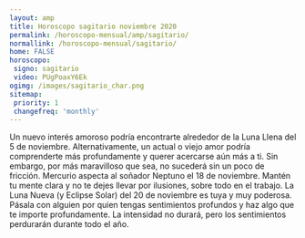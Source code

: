 ```yaml
---
layout: amp
title: Horoscopo sagitario noviembre 2020 
permalink: /horoscopo-mensual/amp/sagitario/
normallink: /horoscopo-mensual/sagitario/
home: FALSE
horoscopo:
 signo: sagitario
 video: PUgPoaxY6Ek
ogimg: /images/sagitario_char.png
sitemap:
 priority: 1
 changefreq: 'monthly'
---
```



Un nuevo interés amoroso podría encontrarte alrededor de la Luna Llena del 5 de noviembre. Alternativamente, un actual o viejo amor podría comprenderte más profundamente y querer acercarse aún más a ti. Sin embargo, por más maravilloso que sea, no sucederá sin un poco de fricción. Mercurio aspecta al soñador Neptuno el 18 de noviembre. Mantén tu mente clara y no te dejes llevar por ilusiones, sobre todo en el trabajo. La Luna Nueva (y Eclipse Solar) del 20 de noviembre es tuya y muy poderosa. Pásala con alguien por quien tengas sentimientos profundos y haz algo que te importe profundamente. La intensidad no durará, pero los sentimientos perdurarán durante todo el año.